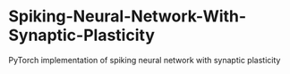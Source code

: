# Spiking-Neural-Network-With-Synaptic-Plasticity
PyTorch implementation of spiking neural network with synaptic plasticity
